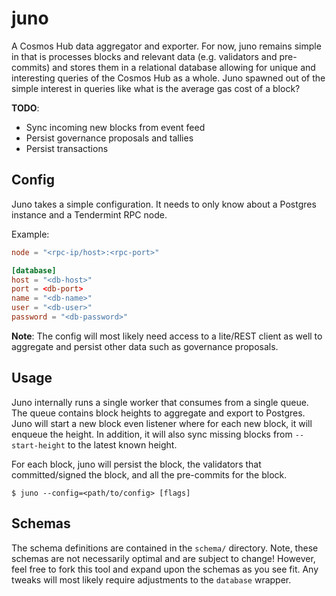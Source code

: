 # juno

A Cosmos Hub data aggregator and exporter. For now, juno remains simple in
that is processes blocks and relevant data (e.g. validators and pre-commits) and
stores them in a relational database allowing for unique and interesting queries
of the Cosmos Hub as a whole. Juno spawned out of the simple interest in
queries like what is the average gas cost of a block?

__TODO__:

* Sync incoming new blocks from event feed
* Persist governance proposals and tallies
* Persist transactions

## Config

Juno takes a simple configuration. It needs to only know about a Postgres
instance and a Tendermint RPC node.

Example:

```toml
node = "<rpc-ip/host>:<rpc-port>"

[database]
host = "<db-host>"
port = <db-port>
name = "<db-name>"
user = "<db-user>"
password = "<db-password>"
```

__Note__: The config will most likely need access to a lite/REST client as well
to aggregate and persist other data such as governance proposals.

## Usage

Juno internally runs a single worker that consumes from a single queue. The
queue contains block heights to aggregate and export to Postgres. Juno will start
a new block even listener where for each new block, it will enqueue the height.
In addition, it will also sync missing blocks from `--start-height` to the latest
known height.

For each block, juno will persist the block, the validators that committed/signed
the block, and all the pre-commits for the block.

```shell
$ juno --config=<path/to/config> [flags]
```

## Schemas

The schema definitions are contained in the `schema/` directory. Note, these
schemas are not necessarily optimal and are subject to change! However, feel
free to fork this tool and expand upon the schemas as you see fit. Any tweaks
will most likely require adjustments to the `database` wrapper.
